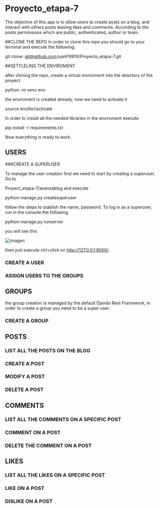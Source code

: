 # Proyecto_etapa-7
The objective of this app is to allow users to create posts on a blog, and interact with others posts leaving likes and comments. According to the posts permissions which are public, authenticated, author or team. 

##CLONE THE REPO
In order to clone this repo you should go to your terminal and execute the following: 

git clone: git@github.com:juanF9910/Proyecto_etapa-7.git

##SETTLELING THE ENVIROMENT

after cloning the repo, create a virtual enviroment into the directory of the proyect

python -m venv env 

the enviroment is created already, now we need to activate it 

source env/bin/activate

In order to install all the needed libraries in the enviroment execute

pip install -r requirements.txt

Now everything is ready to work

## USERS

###CREATE A SUPERUSER

To manage the user creation first we need to start by creating a superuser. Go to

Proyect_etapa-7/avanzablog and execute

python manage.py createsuperuser 

follow the steps to stablish the name, password. To log in as a superuser, run in the console the following

python manage.py runserver 

you will see this


![imagen](https://github.com/user-attachments/assets/22d8eb44-1044-4163-b883-22996d56fa6e)


then just execute ctrl+click on http://127.0.0.1:8000/ 

### CREATE A USER

### ASSIGN USERS TO THE GROUPS 

## GROUPS 

the group creation is managed by the default Djando Rest Framework, in order to create a group you need to be a super user.



### CREATE A GROUP



## POSTS

### LIST ALL THE POSTS ON THE BLOG 

### CREATE A POST

### MODIFY A POST

### DELETE A POST



## COMMENTS

### LIST ALL THE COMMENTS ON A SPECIFIC POST

### COMMENT ON A POST

### DELETE THE COMMENT ON A POST


## LIKES


### LIST ALL THE LIKES ON A SPECIFIC POST

### LIKE ON A POST

### DISLIKE ON A POST




